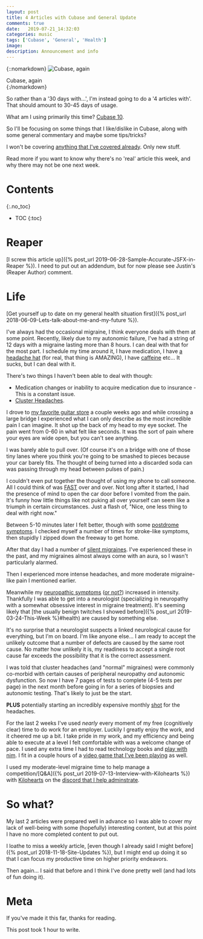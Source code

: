 ```yaml
---
layout: post
title: 4 Articles with Cubase and General Update
comments: true
date:   2019-07-21_14:32:03 
categories: music
tags: ['Cubase', 'General', 'Health']
image:
description: Announcement and info
---
```


{::nomarkdown}
<img src="/assets/Cubase/eye.jpg" alt="Cubase, again">
<div class="image-caption">Cubase, again</div>
{:/nomarkdown}

So rather than a '30 days with...', I'm instead going to do a '4 articles with'. That should amount to 30-45 days of usage.

What am I using primarily this time? [Cubase 10](2018-11-14-Cubase-10-update).

So I'll be focusing on some things that I like/dislike in Cubase, along with some general commentary and maybe some tips/tricks?

I won't be covering [anything that I've covered already](/tags/#Cubase). Only new stuff.

Read more if you want to know why there's no 'real' article this week, and why there may not be one next week.

<!--more-->



# Contents
{:.no_toc}
* TOC
{:toc}

# Reaper

[I screw this article up]({% post_url 2019-06-28-Sample-Accurate-JSFX-in-Reaper %}). I need to put out an addendum, but for now please see Justin's (Reaper Author) comment.

# Life

[Get yourself up to date on my general health situation first]({% post_url 2018-06-09-Lets-talk-about-me-and-my-future %}).

I've always had the occasional migraine, I think everyone deals with them at some point. Recently, likely due to my autonomic failure, I've had a string of 12 days with a migraine lasting more than 8 hours. I can deal with that for the most part. I schedule my time around it, I have medication, I have [a headache hat](https://www.amazon.com/Headache-Hat-Original-Wearable-Headaches/dp/B00FGWLDR6) (for real, that thing is AMAZING), I have [caffeine](https://www.makeitmio.com/en/energy) etc... It sucks, but I can deal with it.

There's two things I haven't been able to deal with though:

* Medication changes or inability to acquire medication due to insurance - This is a constant issue.
* [Cluster Headaches](https://en.wikipedia.org/wiki/Cluster_headache).

I drove to [my favorite guitar store](https://www.replayguitar.com) a couple weeks ago and while crossing a large bridge I experienced what I can only describe as the most incredible pain I can imagine. It shot up the back of my head to my eye socket. The pain went from 0-60 in what felt like seconds. It was the sort of pain where your eyes are wide open, but you can't see anything.

I was barely able to pull over. (Of course it's on a bridge with one of those tiny lanes where you think you're going to be smashed to pieces because your car barely fits. The thought of being turned into a discarded soda can was passing through my head between pulses of pain.)

I couldn't even put together the thought of using my phone to call someone. All I could think of was [FAST](https://en.wikipedia.org/wiki/FAST_(stroke)) over and over. Not long after it started, I had the presence of mind to open the car door before I vomited from the pain. It's funny how little things like not puking all over yourself can seem like a triumph in certain circumstances. Just a flash of, "Nice, one less thing to deal with right now."

Between 5-10 minutes later I felt better, though with some [postdrome symptoms](https://www.ncbi.nlm.nih.gov/pmc/articles/PMC4955275/). I checked myself a number of times for stroke-like symptoms, then stupidly I zipped down the freeway to get home.

After that day I had a number of [silent migraines](https://en.wikipedia.org/wiki/Acephalgic_migraine). I've experienced these in the past, and my migraines almost always come with an aura, so I wasn't particularly alarmed.

Then I experienced more intense headaches, and more moderate migraine-like pain I mentioned earlier.

Meanwhile my [neuropathic symptoms](https://en.wikipedia.org/wiki/Small_fiber_peripheral_neuropathy) ([or not?](https://en.wikipedia.org/wiki/Fibromyalgia)) increased in intensity. Thankfully I was able to get into a neurologist (specializing in neuropathy with a somewhat obsessive interest in migraine treatment). It's seeming likely that [the usually benign twitches I showed before]({% post_url 2019-03-24-This-Week %}#health) are caused by something else.

It's no surprise that a neurologist suspects a linked neurological cause for everything, but I'm on board. I'm like anyone else... I am ready to accept the unlikely outcome that a number of defects are caused by the same root cause. No matter how unlikely it is, my readiness to accept a single root cause far exceeds the possibility that it is the correct assessment.

I was told that cluster headaches (and "normal" migraines) were commonly co-morbid with certain causes of peripheral neuropathy _and_ autonomic dysfunction. So now I have 7 pages of tests to complete (4-5 tests per page) in the next month before going in for a series of biopsies and autonomic testing. That's likely to just be the start.

**PLUS** potentially starting an incredibly expensive monthly [shot](https://en.wikipedia.org/wiki/Galcanezumab) for the headaches.

For the last 2 weeks I've used _nearly_ every moment of my free (cognitively clear) time to do work for an employer. Luckily I greatly enjoy the work, and it cheered me up a bit. I take pride in my work, and my efficiency and being able to execute at a level I felt comfortable with was a welcome change of pace. I used any extra time I had to read technology books and [play with nim](https://nim-lang.org). I fit in a couple hours of a [video game that I've been playing](https://en.wikipedia.org/wiki/Tales_of_Vesperia) as well.

I used my moderate-level migraine time to help manage a competition/[Q&A]({% post_url 2019-07-13-Interview-with-Kilohearts %}) with [Kilohearts](http://kilohearts.com) on the [discord that I help adminstrate](http://discord.gg/edmp).

# So what?

My last 2 articles were prepared well in advance so I was able to cover my lack of well-being with some (hopefully) interesting content, but at this point I have no more completed content to put out.

I loathe to miss a weekly article, [even though I already said I might before]({% post_url 2018-11-18-Site-Updates %}), but I might end up doing it so that I can focus my productive time on higher priority endeavors.

Then again... I said that before and I think I've done pretty well (and had lots of fun doing it).

# Meta

If you've made it this far, thanks for reading.

This post took 1 hour to write.






